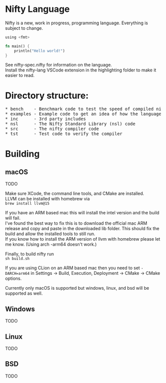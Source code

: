 # Nifty Language
Nifty is a new, work in progress, programming language. Everything is subject to change.

```rs
using <fmt>

fn main() {
    println("Hello world!")
}
```

See nifty-spec.nifty for information on the language.  
Install the nifty-lang VSCode extension in the highlighting folder to make it easier to read.

# Directory structure:

<pre>
* bench    - Benchmark code to test the speed of compiled nifty code
* examples - Example code to get an idea of how the language works
* inc      - 3rd party includes
* nsl      - The Nifty Standard Library (nsl) code
* src      - The nifty compiler code
* tst      - Test code to verify the compiler
</pre>


# Building

## macOS
TODO

Make sure XCode, the command line tools, and CMake are installed.  
LLVM can be installed with homebrew via  
`brew install llvm@15`

If you have an ARM based mac this will install the intel version and the build will fail.  
I've found the best way to fix this is to download the official mac ARM release and copy and paste in the downloaded lib folder. This should fix the build and allow the installed tools to still run.  
If you know how to install the ARM version of llvm with homebrew please let me know. (Using arch -arm64 doesn't work.)

Finally, to build nifty run  
`sh build.sh`

If you are using CLion on an ARM based mac then you need to set `-DARCH=arm64` in Settings -> Build, Execution, Deployment -> CMake -> CMake options.

Currently only macOS is supported but windows, linux, and bsd will be supported as well.

## Windows
TODO

## Linux
TODO

## BSD
TODO
